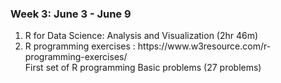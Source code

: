 ### Week 3: June 3 - June 9
<ol> 
    <li> R for Data Science: Analysis and Visualization (2hr 46m) </li>
    <li> R programming exercises : https://www.w3resource.com/r-programming-exercises/ <br>
        First set of R programming Basic problems (27 problems)
    </li>
    